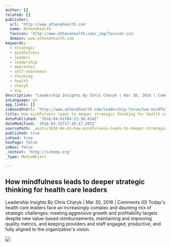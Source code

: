 ```yaml
---
author: []
related: []
publisher:
  url: 'http://www.athenahealth.com'
  name: Athenahealth
  favicon: 'http://www.athenahealth.com/_img/favicon.ico'
  domain: www.athenahealth.com
keywords:
  - strategic
  - mindfulness
  - leaders
  - leadership
  - awareness
  - self-awareness
  - thinking
  - health
  - charyk
  - mrg
description: "Leadership Insights By Chris Charyk | Mar 30, 2016 | Comments (0) Today's health care leaders face an increasingly complex and daunting mix of strategic challenges: meeting aggressive growth and profitability targets despite new value-based reimbursements, maintaining and improving quality metrics, and keeping providers and staff engaged, productive, and fully aligned to the organization's vision."
inLanguage: en
app_links: []
isBasedOnUrl: 'http://www.athenahealth.com/leadership-forum/how-mindfulness-leads-to-deeper-strategic-thinking-for-health-care-leaders'
title: How mindfulness leads to deeper strategic thinking for health care leaders
datePublished: '2016-04-01T04:22:38.924Z'
dateModified: '2016-03-31T17:36:17.207Z'
sourcePath: _posts/2016-04-01-how-mindfulness-leads-to-deeper-strategic-thinking-for-healt.md
published: true
inFeed: true
hasPage: false
inNav: false
_context: 'http://schema.org'
_type: MediaObject

---
```

<article style=""><h1>How mindfulness leads to deeper strategic thinking for health care leaders</h1><p>Leadership Insights By Chris Charyk | Mar 30, 2016 | Comments (0) Today's health care leaders face an increasingly complex and daunting mix of strategic challenges: meeting aggressive growth and profitability targets despite new value-based reimbursements, maintaining and improving quality metrics, and keeping providers and staff engaged, productive, and fully aligned to the organization's vision.</p><img src="https://pbs.twimg.com/profile_images/452168006672474112/feNzOPP1.png" /></article>
